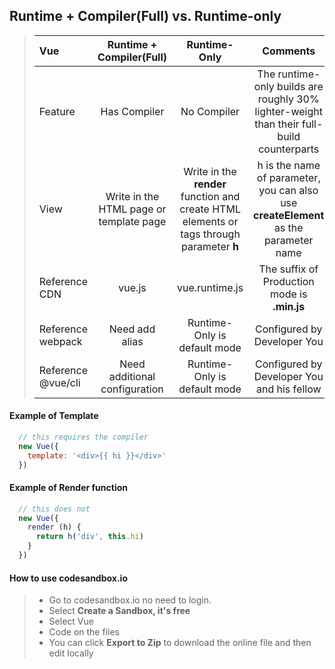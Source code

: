 <!-- 写一篇博客，介绍一下 Vue 两个版本的区别和使用方法：

两个版本对应的文件名
template 和 render 怎么用
教读者如何用 codesandbox.io 写 Vue 代码 -->

## Runtime + Compiler(Full) vs. Runtime-only

>  |Vue|Runtime + Compiler(Full)| Runtime-Only |Comments|
>  |:-----|:-----:|:--------:|:-----:|
>  |Feature|Has Compiler| No Compiler |The runtime-only builds are roughly 30% lighter-weight than their full-build counterparts|
>  |View|Write in the HTML page or template page|Write in the **render** function and create HTML elements or tags through parameter **h** |h is the name of parameter, you can also use **createElement** as the parameter name|
>  |Reference CDN|vue.js| vue.runtime.js|The suffix of Production mode is **.min.js**|
>  |Reference webpack|Need add alias|Runtime-Only is default mode| Configured by Developer You|
>  |Reference @vue/cli|Need additional configuration|Runtime-Only is default mode|Configured by Developer You and his fellow|

#### Example of Template
```javascript
  // this requires the compiler
  new Vue({
    template: '<div>{{ hi }}</div>'
  })
```
#### Example of Render function
```javascript
  // this does not
  new Vue({
    render (h) {
      return h('div', this.hi)
    }
  })
```

#### How to use codesandbox.io
> - Go to codesandbox.io no need to login.
> - Select **Create a Sandbox, it's free**
> - Select Vue
> - Code on the files
> - You can click **Export to Zip** to download the online file and then edit locally

